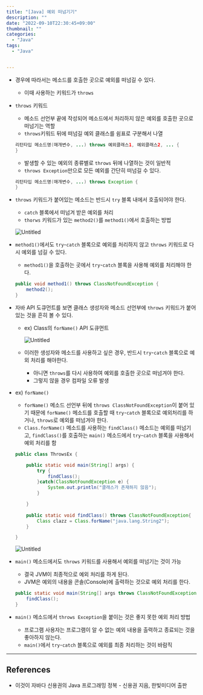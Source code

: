 ```yaml
---
title: "[Java] 예외 떠넘기기"
description: ""
date: "2022-09-10T22:30:45+09:00"
thumbnail: ""
categories:
  - "Java"
tags:
  - "Java"


---
```

<!--more-->

- 경우에 따라서는 메소드를 호출한 곳으로 예외를 떠넘길 수 있다.
    - 이때 사용하는 키워드가 `throws`
- `throws` 키워드
    - 메소드 선언부 끝에 작성되어 메소드에서 처리하지 않은 예외를 호출한 곳으로 떠넘기는 역할
    - `throws`키워드 뒤에 떠넘길 예외 클래스를 쉼표로 구분해서 나열
    
    ```java
    리턴타입 메소드명(매개변수, ...) throws 예외클래스1, 예외클래스2, ... {
    }
    ```
    
    - 발생할 수 있는 예외의 종류별로 `throws` 뒤에 나열하는 것이 일반적
    - `throws Exception`만으로 모든 예외를 간단히 떠넘길 수 있다.
    
    ```java
    리턴타입 메소드명(매개변수, ...) throws Exception {
    }
    ```
    
- `throws` 키워드가 붙어있는 메소드는 반드시 `try` 블록 내에서 호출되어야 한다.
    - `catch` 블록에서 떠넘겨 받은 예외를 처리
    - `thorws` 키워드가 있는 `method2()`를 `method1()`에서 호출하는 방법
    
    ![Untitled](/images/lang_java/exception/예외_떠넘기기/Untitled.png)
    
- `method1()`에서도 `try`-`catch` 블록으로 예외를 처리하지 않고 `throws` 키워드로 다시 예외를 넘길 수 있다.
    - `method1()`을 호출하는 곳에서 `try`-`catch` 블록을 사용해 예외를 처리해야 한다.
    
    ```java
    public void method1() throws ClassNotFoundException {
    	method2();
    }
    ```
    
- 자바 API 도큐먼트를 보면 클래스 생성자와 메소드 선언부에 `throws` 키워드가 붙어있는 것을 흔히 볼 수 있다.
    - ex) Class의 `forName()` API 도큐먼트
        
        ![Untitled](/images/lang_java/exception/예외_떠넘기기/Untitled%201.png)
        
    - 이러한 생성자와 메소드를 사용하고 싶은 경우, 반드시 `try`-`catch` 블록으로 예외 처리를 해야한다.
        - 아니면 `throws`를 다시 사용하여 예외를 호출한 곳으로 떠넘겨야 한다.
        - 그렇지 않을 경우 컴파일 오류 발생
- ex) `forName()`
    - `forName()` 메소드 선언부 뒤에 `throws ClassNotFoundException`이 붙어 있기 때문에 `forName()` 메소드를 호출할 때  `try`-`catch` 블록으로 예외처리를 하거나, `throws`로 예외를 떠넘겨야 한다.
    - `Class.forName()` 메소드를 사용하는 `findClass()` 메소드는 예외를 떠넘기고, `findClass()`를 호출하는 `main()` 메소드에서 `try`-`catch` 블록을 사용해서 예외 처리를 함
    
    ```java
    public class ThrowsEx {
    
    	public static void main(String[] args) {
    		try {
    			findClass();
    		}catch(ClassNotFoundException e) {
    			System.out.println("클래스가 존재하지 않음");
    		}
    
    	}
    	
    	public static void findClass() throws ClassNotFoundException{
    		Class clazz = Class.forName("java.lang.String2");
    	}
    
    }
    ```
    
    ![Untitled](/images/lang_java/exception/예외_떠넘기기/Untitled%202.png)
    
- `main()` 메소드에서도 `throws` 키워드를 사용해서 예외를 떠넘기는 것이 가능
    - 결국 JVM이 최종적으로 예외 처리를 하게 된다.
    - JVM은 예외의 내용을 콘솔(Console)에 출력하는 것으로 예외 처리를 한다.
    
    ```java
    public static void main(String[] args throws ClassNotFoundException {
    	findClass();
    }
    ```
    
- `main()` 메소드에서 `throws Exception`을 붙이는 것은 좋지 못한 예외 처리 방법
    - 프로그램 사용자는 프로그램이 알 수 없는 예외 내용을 출력하고 종료되는 것을 좋아하지 않는다.
    - `main()`에서 `try`-`catch` 블록으로 예외를 최종 처리하는 것이 바람직

---

## References

- 이것이 자바다 신용권의 Java 프로그래밍 정복 - 신용권 지음, 한빛미디어 출판